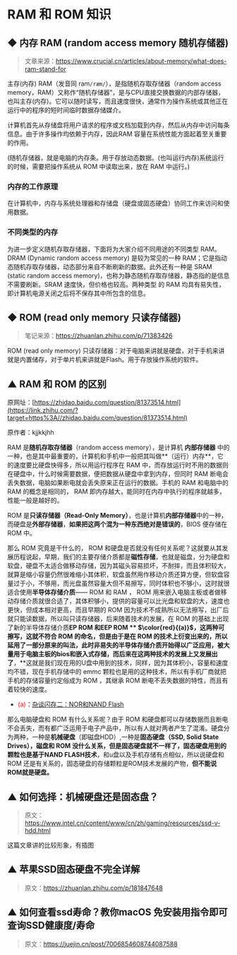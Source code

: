 # RAM 和 ROM 知识


## ◆ 内存 RAM (random access memory 随机存储器)

> 文章来源：https://www.crucial.cn/articles/about-memory/what-does-ram-stand-for


主存(内存) RAM（发音同 ram`/ræm/`），是指随机存取存储器（random access memory，RAM）又称作“随机存储器”，是与CPU直接交换数据的内部存储器，也叫主存(内存)。它可以随时读写，而且速度很快，通常作为操作系统或其他正在运行中的程序的短时间临时数据存储媒介。

计算机首先从存储盘将用户请求的程序或文档加载到内存，然后从内存中访问每条信息。由于许多操作均依赖于内存，因此RAM 容量在系统性能方面起着至关重要的作用。

(随机存储器，就是电脑的内存条。用于存放动态数据。(也叫运行内存)系统运行的时候，需要把操作系统从 ROM 中读取出来，放在 RAM 中运行。)


### 内存的工作原理

在计算机中，内存与系统处理器和存储盘（硬盘或固态硬盘）协同工作来访问和使用数据。


### 不同类型的内存

为进一步定义随机存取存储器，下面将为大家介绍不同用途的不同类型 RAM。 DRAM (Dynamic random access memory) 是较为常见的一种 RAM；它是指动态随机存取存储器，动态部分来自不断刷新的数据。此外还有一种是 SRAM (static random access memory)，也称为静态随机存取存储器，静态指的是信息不需要刷新。SRAM 速度快，但价格也较高。两种类型 的 RAM 均具有易失性，即计算机电源关闭之后将不保存其中所包含的信息。




## ◆ ROM (read only memory 只读存储器)

> 笔记来源：https://zhuanlan.zhihu.com/p/71383426

ROM (read only memory) 只读存储器：对于电脑来讲就是硬盘，对于手机来讲就是内置储存，对于单片机来讲就是Flash。用于存放操作系统的软件。







## ▲ RAM 和 ROM 的区别

原网址：[https://zhidao.baidu.com/question/81373514.html](https://link.zhihu.com/?target=https%3A//zhidao.baidu.com/question/81373514.html)

原作者：kjjkkjhh

RAM 是**随机存取存储器**（random access memory），是计算机 **内部存储器** 中的一种，也是其中最重要的，计算机和手机中一般把其叫做**（运行）内存**，它的速度要比硬盘快得多，所以用运行程序在 RAM 中，而存放运行时不用的数据则在硬盘中，什么时候需要数据，便把数据从硬盘中拿到内存，但同时 RAM 断电会丢失数据，电脑如果断电就会丢失原来正在运行的数据。手机的 RAM 和电脑中的 RAM 的概念是相同的， RAM 即内存越大，能同时在内存中执行的程序就越多，性能一般是越好的。



ROM 是**只读存储器（Read-Only Memory）**，也是计算机**内部存储器**中的一种，而硬盘是**外部存储器**，**如果把这两个混为一种东西绝对是错误的**，BIOS 便存储在 ROM 中。

那么 ROM 究竟是干什么的， ROM 和硬盘是否就没有任何关系呢？这就要从其发展历程说起，早期，我们的主要存储介质都是**磁性存储**，也就是磁盘，分为硬盘和软盘，硬盘不太适合做移动存储，因为其磁头容易损坏，不耐摔，而且体积较大，就算是缩小容量仍然很难缩小其体积，软盘虽然用作移动介质还算方便，但软盘容量过于小，不够用，而光盘虽然容量大但不易擦写，同时体积也不够小，这时就很适合使用**半导体存储介质**—— ROM 和 RAM ， ROM 用来嵌入电脑主板或者做移动存储介质就很合适了，其体积够小，提供的容量可以比光盘和软盘的大，速度也更快，但成本相对更高，而且早期的 ROM 因为技术不成熟所以无法擦写，出厂后就只能读数据，所以叫只读存储器，后来随着技术的发展，在 ROM 的基础上出现了新的半导体存储介质**EP ROM 和EEP ROM ** $\color{red}{(a)}$，这两种可擦写，这就不符合 ROM 的命名，但是由于是在 ROM 的技术上衍变出来的，所以延用了一部分原来的叫法，此时非易失的半导体存储介质开始得以广泛应用，被大量用于电脑主板的bios和嵌入式存储，而后来在这两种技术的发展上又发展出了**，**这就是我们现在用的U盘中用到的技术，同样，因为其体积小，容量和速度均不错，现在手机存储中的 emmc 颗粒也是用的这种技术，所以有手机厂商就把手机的存储容量约定俗成为 ROM ，其继承 ROM 断电不丢失数据的特性，而且有着较快的速度。

- <span style="color:red;">(a)</span>：[杂谈闪存二：NOR和NAND Flash](https://zhuanlan.zhihu.com/p/26745577)

那么电脑硬盘和 ROM 有什么关系呢？由于 ROM 和硬盘都可以存储数据而且断电不会丢失，而有都广泛运用于电子产品中，所以有人就对两者产生了混淆。硬盘分为两种，一种是**机械硬盘**（即磁盘HDD）,一种是**固态硬盘（SSD, Solid State Drives），**磁盘和 ROM 没什么关系，但是固态硬盘就不一样了，固态硬盘用到的颗粒也是**基于NAND FLASH技术**，和u盘以及手机存储有点相似，所以说硬盘和 ROM 还是有关系的，固态硬盘的存储颗粒是ROM技术发展的产物，**但不能说ROM就是硬盘。**



## ▲ 如何选择：机械硬盘还是固态盘？

> 原文：https://www.intel.cn/content/www/cn/zh/gaming/resources/ssd-v-hdd.html

这篇文章讲的比较形象，有插图





## ▲ 苹果SSD固态硬盘不完全详解

> 原文：https://zhuanlan.zhihu.com/p/181847648



## ▲ 如何查看ssd寿命？教你macOS 免安装用指令即可查询SSD健康度/寿命

> 原文：https://juejin.cn/post/7006854608744087588
